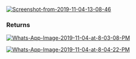 <!--<img src="https://cosmic-s3.imgix.net/d5fe44a0-a4d9-11e9-8b5b-d776067a01eb-angular-website-boilerplate.png?w=1200" width="1000" />-->
<a href="https://ibb.co/rbKMhxQ" style="align: cengter;"><img src="https://i.ibb.co/B4HjJyf/Screenshot-from-2019-11-04-13-08-46.png" alt="Screenshot-from-2019-11-04-13-08-46" border="0"></a>

### Returns

<a href="https://ibb.co/4N89Gjj"><img src="https://i.ibb.co/f0kB5CC/Whats-App-Image-2019-11-04-at-8-03-08-PM.jpg" alt="Whats-App-Image-2019-11-04-at-8-03-08-PM" border="0"></a>

<a href="https://ibb.co/TYnyc6k"><img src="https://i.ibb.co/YPKg2m3/Whats-App-Image-2019-11-04-at-8-04-22-PM.jpg" alt="Whats-App-Image-2019-11-04-at-8-04-22-PM" border="0"></a>
